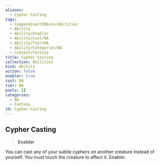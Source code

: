 ```yaml
---
aliases:
  - Cypher Casting
tags:
  - Compendium/CSRD/en/Abilities
  - Ability
  - Ability/Enabler
  - Ability/Cost/NA
  - Ability/Tier/NA
  - Ability/Categories/NA
  - Content/Fantasy
title: Cypher Casting
collection: Abilities
kind: Ability
action: false
enabler: true
cost: NA
tier: NA
pools: []
categories:
  - NA
  - Fantasy
id: Cypher-Casting
---
```

## Cypher Casting    
>**Enabler**  
    
You can cast any of your subtle cyphers on another creature instead of yourself. You must touch the creature to affect it. Enabler.
